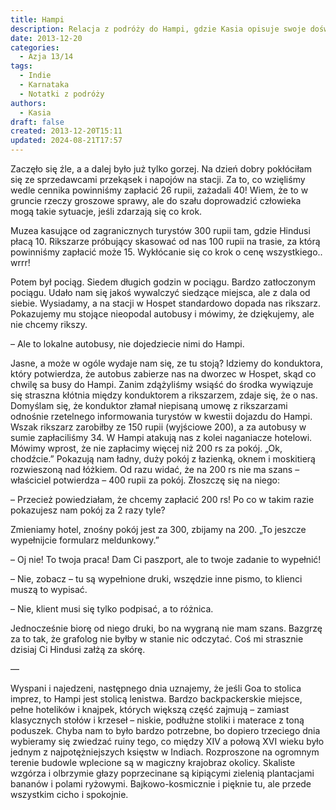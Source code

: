```yaml
---
title: Hampi
description: Relacja z podróży do Hampi, gdzie Kasia opisuje swoje doświadczenia związane z trudnościami w komunikacji, negocjacjami cenowymi oraz odkrywaniem uroków tego backpackerskiego miejsca pełnego historii i pięknych krajobrazów.
date: 2013-12-20
categories:
  - Azja 13/14
tags:
  - Indie
  - Karnataka
  - Notatki z podróży
authors:
  - Kasia
draft: false
created: 2013-12-20T15:11
updated: 2024-08-21T17:57
---
```

Zaczęło się źle, a a dalej było już tylko gorzej. Na dzień dobry pokłóciłam się ze sprzedawcami przekąsek i napojów na stacji. Za to, co wzięliśmy wedle cennika powinniśmy zapłacić 26 rupii, zażadali 40! Wiem, że to w gruncie rzeczy groszowe sprawy, ale do szału doprowadzić człowieka mogą takie sytuacje, jeśli zdarzają się co krok.

Muzea kasujące od zagranicznych turystów 300 rupii tam, gdzie Hindusi płacą 10. Rikszarze próbujący skasować od nas 100 rupii na trasie, za którą powinniśmy zapłacić może 15. Wykłócanie się co krok o cenę wszystkiego.. wrrr!

Potem był pociąg. Siedem długich godzin w pociągu. Bardzo zatłoczonym pociągu. Udało nam się jakoś wywalczyć siedzące miejsca, ale z dala od siebie. Wysiadamy, a na stacji w Hospet standardowo dopada nas rikszarz. Pokazujemy mu stojące nieopodal autobusy i mówimy, że dziękujemy, ale nie chcemy rikszy.

– Ale to lokalne autobusy, nie dojedziecie nimi do Hampi.

Jasne, a może w ogóle wydaje nam się, ze tu stoją? Idziemy do konduktora, który potwierdza, że autobus zabierze nas na dworzec w Hospet, skąd co chwilę sa busy do Hampi. Zanim zdążyliśmy wsiąść do środka wywiązuje się straszna kłótnia między konduktorem a rikszarzem, zdaje się, że o nas. Domyślam się, że konduktor złamał niepisaną umowę z rikszarzami odnośnie rzetelnego informowania turystów w kwestii dojazdu do Hampi. Wszak rikszarz zarobiłby ze 150 rupii (wyjściowe 200), a za autobusy w sumie zapłaciliśmy 34. W Hampi atakują nas z kolei naganiacze hotelowi. Mówimy wprost, że nie zapłacimy więcej niż 200 rs za pokój. „Ok, chodźcie.” Pokazują nam ładny, duży pokój z łazienką, oknem i moskitierą rozwieszoną nad łóżkiem. Od razu widać, że na 200 rs nie ma szans – właściciel potwierdza – 400 rupii za pokój. Złoszczę się na niego:

– Przecież powiedziałam, że chcemy zapłacić 200 rs! Po co w takim razie pokazujesz nam pokój za 2 razy tyle?

Zmieniamy hotel, znośny pokój jest za 300, zbijamy na 200. „To jeszcze wypełnijcie formularz meldunkowy.”

– Oj nie! To twoja praca! Dam Ci paszport, ale to twoje zadanie to wypełnić!

– Nie, zobacz – tu są wypełnione druki, wszędzie inne pismo, to klienci muszą to wypisać.

– Nie, klient musi się tylko podpisać, a to różnica.

Jednocześnie biorę od niego druki, bo na wygraną nie mam szans. Bazgrzę za to tak, że grafolog nie byłby w stanie nic odczytać. Coś mi strasznie dzisiaj Ci Hindusi załżą za skórę.

—

Wyspani i najedzeni, następnego dnia uznajemy, że jeśli Goa to stolica imprez, to Hampi jest stolicą lenistwa. Bardzo backpackerskie miejsce, pełne hotelików i knajpek, których większą część zajmują – zamiast klasycznych stołów i krzeseł – niskie, podłużne stoliki i materace z toną poduszek. Chyba nam to było bardzo potrzebne, bo dopiero trzeciego dnia wybieramy się zwiedzać ruiny tego, co między XIV a połową XVI wieku było jednym z najpotężniejszych księstw w Indiach. Rozproszone na ogromnym terenie budowle wplecione są w magiczny krajobraz okolicy. Skaliste wzgórza i olbrzymie głazy poprzecinane są kipiącymi zielenią plantacjami bananów i polami ryżowymi. Bajkowo-kosmicznie i pięknie tu, ale przede wszystkim cicho i spokojnie.